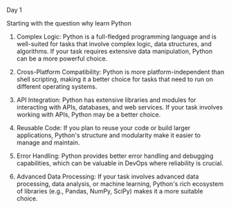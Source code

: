Day 1

Starting with the question why learn Python

1. Complex Logic: Python is a full-fledged programming language and is well-suited for tasks that involve complex logic, data structures, and algorithms. If your task requires extensive data manipulation, Python can be a more powerful choice.

2. Cross-Platform Compatibility: Python is more platform-independent than shell scripting, making it a better choice for tasks that need to run on different operating systems.

3. API Integration: Python has extensive libraries and modules for interacting with APIs, databases, and web services. If your task involves working with APIs, Python may be a better choice.

4. Reusable Code: If you plan to reuse your code or build larger applications, Python's structure and modularity make it easier to manage and maintain.

5. Error Handling: Python provides better error handling and debugging capabilities, which can be valuable in DevOps where reliability is crucial.

6. Advanced Data Processing: If your task involves advanced data processing, data analysis, or machine learning, Python's rich ecosystem of libraries (e.g., Pandas, NumPy, SciPy) makes it a more suitable choice.
